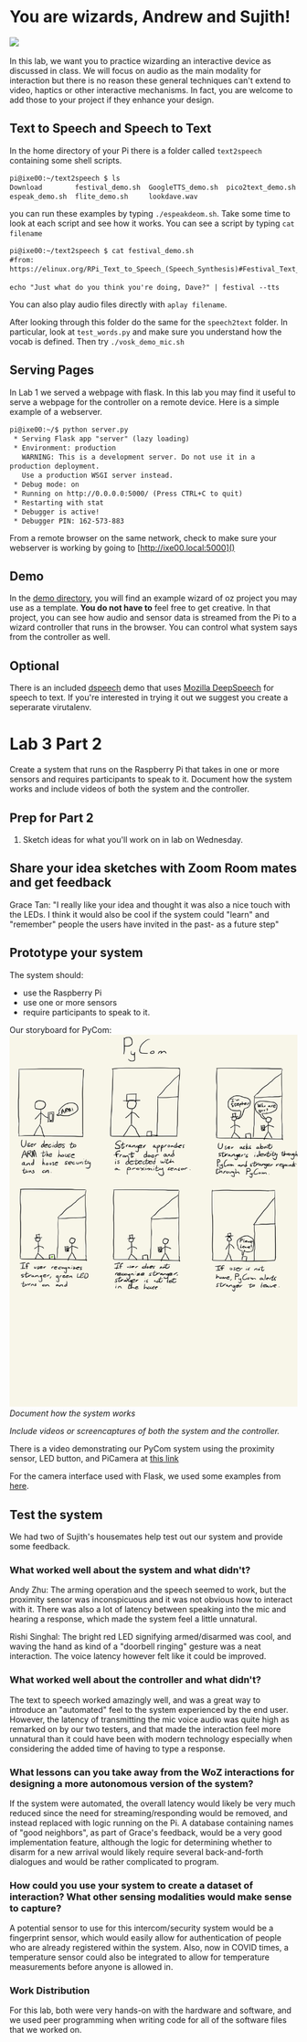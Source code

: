 # You are wizards, Andrew and Sujith!

<img src="https://pbs.twimg.com/media/Cen7qkHWIAAdKsB.jpg" height="400">

In this lab, we want you to practice wizarding an interactive device as discussed in class. We will focus on audio as the main modality for interaction but there is no reason these general techniques can't extend to video, haptics or other interactive mechanisms. In fact, you are welcome to add those to your project if they enhance your design.


## Text to Speech and Speech to Text

In the home directory of your Pi there is a folder called `text2speech` containing some shell scripts.

```
pi@ixe00:~/text2speech $ ls
Download        festival_demo.sh  GoogleTTS_demo.sh  pico2text_demo.sh
espeak_demo.sh  flite_demo.sh     lookdave.wav

```

you can run these examples by typing 
`./espeakdeom.sh`. Take some time to look at each script and see how it works. You can see a script by typing `cat filename`

```
pi@ixe00:~/text2speech $ cat festival_demo.sh 
#from: https://elinux.org/RPi_Text_to_Speech_(Speech_Synthesis)#Festival_Text_to_Speech

echo "Just what do you think you're doing, Dave?" | festival --tts

```

You can also play audio files directly with `aplay filename`.

After looking through this folder do the same for the `speech2text` folder. In particular, look at `test_words.py` and make sure you understand how the vocab is defined. Then try `./vosk_demo_mic.sh`

## Serving Pages

In Lab 1 we served a webpage with flask. In this lab you may find it useful to serve a webpage for the controller on a remote device. Here is a simple example of a webserver.

```
pi@ixe00:~/$ python server.py
 * Serving Flask app "server" (lazy loading)
 * Environment: production
   WARNING: This is a development server. Do not use it in a production deployment.
   Use a production WSGI server instead.
 * Debug mode: on
 * Running on http://0.0.0.0:5000/ (Press CTRL+C to quit)
 * Restarting with stat
 * Debugger is active!
 * Debugger PIN: 162-573-883
```
From a remote browser on the same network, check to make sure your webserver is working by going to [http://ixe00.local:5000]()


## Demo

In the [demo directory](./demo), you will find an example wizard of oz project you may use as a template. **You do not have to** feel free to get creative. In that project, you can see how audio and sensor data is streamed from the Pi to a wizard controller that runs in the browser. You can control what system says from the controller as well.

## Optional

There is an included [dspeech](./dspeech) demo that uses [Mozilla DeepSpeech](https://github.com/mozilla/DeepSpeech) for speech to text. If you're interested in trying it out we suggest you create a seperarate virutalenv. 



# Lab 3 Part 2

Create a system that runs on the Raspberry Pi that takes in one or more sensors and requires participants to speak to it. Document how the system works and include videos of both the system and the controller.

## Prep for Part 2

1. Sketch ideas for what you'll work on in lab on Wednesday.

## Share your idea sketches with Zoom Room mates and get feedback

Grace Tan: "I really like your idea and thought it was also a nice touch with the LEDs.  I think it would also be cool if the system could "learn" and "remember" people the users have invited in the past- as a future step"

## Prototype your system

The system should:
* use the Raspberry Pi 
* use one or more sensors
* require participants to speak to it. 


Our storyboard for PyCom:
![Sketch 1](https://github.com/andrewhtsai/Interactive-Lab-Hub/blob/Spring2021/Lab%203/ECE5413_Lab3Storyboard.jpg)
*Document how the system works*

*Include videos or screencaptures of both the system and the controller.*

There is a video demonstrating our PyCom system using the proximity sensor, LED button, and PiCamera at [this link]( https://drive.google.com/file/d/1ZZcboCBSxLsFTcf2vm4l6__tm8_FRrq4/view?usp=sharing)

For the camera interface used with Flask, we used some examples from [here](https://github.com/EbenKouao/pi-camera-stream-flask).
## Test the system
We had two of Sujith's housemates help test out our system and provide some feedback.

### What worked well about the system and what didn't?
Andy Zhu: The arming operation and the speech seemed to work, but the proximity sensor was inconspicuous and it was not obvious how to interact with it. There was also
a lot of latency between speaking into the mic and hearing a response, which made the system feel a little unnatural.

Rishi Singhal: The bright red LED signifying armed/disarmed was cool, and waving the hand as kind of a "doorbell ringing" gesture was a neat interaction. The voice
latency however felt like it could be improved.


### What worked well about the controller and what didn't?
The text to speech worked amazingly well, and was a great way to introduce an "automated" feel to the system experienced by the end user. However, the latency of 
transmitting the mic voice audio was quite high as remarked on by our two testers, and that made the interaction feel more unnatural than it could have been with 
modern technology especially when considering the added time of having to type a response.

### What lessons can you take away from the WoZ interactions for designing a more autonomous version of the system?
If the system were automated, the overall latency would likely be very much reduced since the need for streaming/responding would be removed, and instead replaced
with logic running on the Pi. A database containing names of "good neighbors", as part of Grace's feedback, would be a very good implementation feature, although
the logic for determining whether to disarm for a new arrival would likely require several back-and-forth dialogues and would be rather complicated to program.


### How could you use your system to create a dataset of interaction? What other sensing modalities would make sense to capture?
A potential sensor to use for this intercom/security system would be a fingerprint sensor, which would easily allow for authentication of people who are
already registered within the system. Also, now in COVID times, a temperature sensor could also be integrated to allow for temperature measurements before anyone
is allowed in.


### Work Distribution
For this lab, both were very hands-on with the hardware and software, and we used peer programming when writing code for all of the software files that we worked on.
